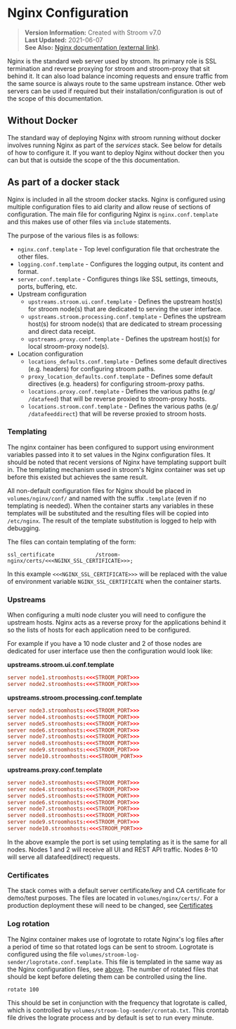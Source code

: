 # Nginx Configuration

> **Version Information:** Created with Stroom v7.0  
> **Last Updated:** 2021-06-07  
> **See Also:** [Nginx documentation (external link)](https://nginx.org/en/docs/).

Nginx is the standard web server used by stroom.
Its primary role is SSL termination and reverse proxying for stroom and stroom-proxy that sit behind it.
It can also load balance incoming requests and ensure traffic from the same source is always route to the same upstream instance.
Other web servers can be used if required but their installation/configuration is out of the scope of this documentation.


## Without Docker

The standard way of deploying Nginx with stroom running without docker involves running Nginx as part of the _services_ stack.
See below for details of how to configure it.
If you want to deploy Nginx without docker then you can but that is outside the scope of the this documentation.


## As part of a docker stack

Nginx is included in all the stroom docker stacks.
Nginx is configured using multiple configuration files to aid clarity and allow reuse of sections of configuration.
The main file for configuring Nginx is `nginx.conf.template` and this makes use of other files via `include` statements.

The purpose of the various files is as follows:

* `nginx.conf.template` - Top level configuration file that orchestrate the other files.
* `logging.conf.template` - Configures the logging output, its content and format.
* `server.conf.template` - Configures things like SSL settings, timeouts, ports, buffering, etc.
* Upstream configuration
  * `upstreams.stroom.ui.conf.template` - Defines the upstream host(s) for stroom node(s) that are dedicated to serving the user interface.
  * `upstreams.stroom.processing.conf.template` - Defines the upstream host(s) for stroom node(s) that are dedicated to stream processing and direct data receipt.
  * `upstreams.proxy.conf.template` - Defines the upstream host(s) for local stroom-proxy node(s).
* Location configuration
  * `locations_defaults.conf.template` - Defines some default directives (e.g. headers) for configuring stroom paths.
  * `proxy_location_defaults.conf.template` - Defines some default directives (e.g. headers) for configuring stroom-proxy paths. 
  * `locations.proxy.conf.template` - Defines the various paths (e.g/ `/datafeed`) that will be reverse proxied to stroom-proxy hosts.
  * `locations.stroom.conf.template` - Defines the various paths (e.g/ `/datafeeddirect`) that will be reverse proxied to stroom hosts. 


### Templating

The nginx container has been configured to support using environment variables passed into it to set values in the Nginx configuration files.
It should be noted that recent versions of Nginx have templating support built in.
The templating mechanism used in stroom's Nginx container was set up before this existed but achieves the same result.

All non-default configuration files for Nginx should be placed in `volumes/nginx/conf/` and named with the suffix `.template` (even if no templating is needed).
When the container starts any variables in these templates will be substituted and the resulting files will be copied into `/etc/nginx`.
The result of the template substitution is logged to help with debugging.

The files can contain templating of the form:

```
ssl_certificate             /stroom-nginx/certs/<<<NGINX_SSL_CERTIFICATE>>>;
```

In this example `<<<NGINX_SSL_CERTIFICATE>>>` will be replaced with the value of environment variable `NGINX_SSL_CERTIFICATE` when the container starts.


### Upstreams

When configuring a multi node cluster you will need to configure the upstream hosts.
Nginx acts as a reverse proxy for the applications behind it so the lists of hosts for each application need to be configured.

For example if you have a 10 node cluster and 2 of those nodes are dedicated for user interface use then the configuration would look like:

**upstreams.stroom.ui.conf.template**
```conf
server node1.stroomhosts:<<<STROOM_PORT>>>
server node2.stroomhosts:<<<STROOM_PORT>>>
```

**upstreams.stroom.processing.conf.template**
```conf
server node3.stroomhosts:<<<STROOM_PORT>>>
server node4.stroomhosts:<<<STROOM_PORT>>>
server node5.stroomhosts:<<<STROOM_PORT>>>
server node6.stroomhosts:<<<STROOM_PORT>>>
server node7.stroomhosts:<<<STROOM_PORT>>>
server node8.stroomhosts:<<<STROOM_PORT>>>
server node9.stroomhosts:<<<STROOM_PORT>>>
server node10.stroomhosts:<<<STROOM_PORT>>>
```

**upstreams.proxy.conf.template**
```conf
server node3.stroomhosts:<<<STROOM_PORT>>>
server node4.stroomhosts:<<<STROOM_PORT>>>
server node5.stroomhosts:<<<STROOM_PORT>>>
server node6.stroomhosts:<<<STROOM_PORT>>>
server node7.stroomhosts:<<<STROOM_PORT>>>
server node8.stroomhosts:<<<STROOM_PORT>>>
server node9.stroomhosts:<<<STROOM_PORT>>>
server node10.stroomhosts:<<<STROOM_PORT>>>
```

In the above example the port is set using templating as it is the same for all nodes.
Nodes 1 and 2 will receive all UI and REST API traffic.
Nodes 8-10 will serve all datafeed(direct) requests.


### Certificates

The stack comes with a default server certificate/key and CA certificate for demo/test purposes.
The files are located in `volumes/nginx/certs/`.
For a production deployment these will need to be changed, see [Certificates](./configuration.md#certificates)


### Log rotation

The Nginx container makes use of logrotate to rotate Nginx's log files after a period of time so that rotated logs can be sent to stroom.
Logrotate is configured using the file `volumes/stroom-log-sender/logrotate.conf.template`.
This file is templated in the same way as the Nginx configuration files, see [above](#templating).
The number of rotated files that should be kept before deleting them can be controlled using the line.

```
rotate 100
```

This should be set in conjunction with the frequency that logrotate is called, which is controlled by `volumes/stroom-log-sender/crontab.txt`.
This crontab file drives the lograte process and by default is set to run every minute.

